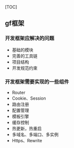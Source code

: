 [TOC]

## gf框架

### 开发框架应解决的问题
- 基础的模块
- 完善的工具链
- 项目结构
- 开发规范约束

### 开发框架需要实现的一些组件
- Router
- Cookie、Session
- 路由注册
- 配置管理
- 模板引擎
- 缓存控制
- 热更新，热重启
- 多域名、多端口、多实例
- Https、Rewrite

